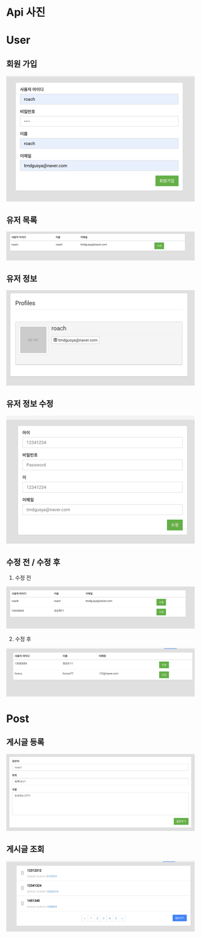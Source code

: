 # Api 사진

# User

## 회원 가입
![회원가입](img/img.png)

## 유저 목록
![유저 목록](img/img_1.png)

## 유저 정보
![유저 정보](img/img_2.png)

## 유저 정보 수정

![img.png](img/updateProfile.png)

## 수정 전 / 수정 후

1. 수정 전

![img.png](img.png)

2. 수정 후

![img_1.png](img_1.png)

# Post

## 게시글 등록

![img.png](img/post.png)

## 게시글 조회

![img.png](img/postlist.png)
